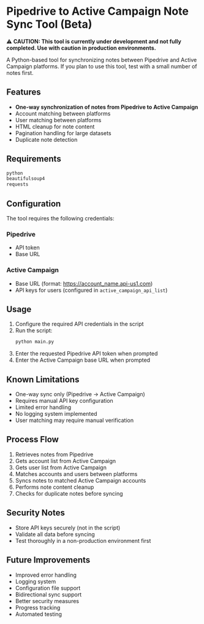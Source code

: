 # Pipedrive to Active Campaign Note Sync Tool (Beta)

⚠️ **CAUTION: This tool is currently under development and not fully completed. Use with caution in production environments.**

A Python-based tool for synchronizing notes between Pipedrive and Active Campaign platforms. If you plan to use this tool, test with a small number of notes first.

## Features

* **One-way synchronization of notes from Pipedrive to Active Campaign**
* Account matching between platforms
* User matching between platforms
* HTML cleanup for note content
* Pagination handling for large datasets
* Duplicate note detection

## Requirements

```python
python
beautifulsoup4
requests
```

## Configuration

The tool requires the following credentials:

### Pipedrive
* API token
* Base URL

### Active Campaign
* Base URL (format: https://account_name.api-us1.com)
* API keys for users (configured in `active_campaign_api_list`)

## Usage

1. Configure the required API credentials in the script
2. Run the script:
   ```bash
   python main.py
   ```
3. Enter the requested Pipedrive API token when prompted
4. Enter the Active Campaign base URL when prompted

## Known Limitations

* One-way sync only (Pipedrive → Active Campaign)
* Requires manual API key configuration
* Limited error handling
* No logging system implemented
* User matching may require manual verification

## Process Flow

1. Retrieves notes from Pipedrive
2. Gets account list from Active Campaign
3. Gets user list from Active Campaign
4. Matches accounts and users between platforms
5. Syncs notes to matched Active Campaign accounts
6. Performs note content cleanup
7. Checks for duplicate notes before syncing

## Security Notes

* Store API keys securely (not in the script)
* Validate all data before syncing
* Test thoroughly in a non-production environment first

## Future Improvements

* Improved error handling
* Logging system
* Configuration file support
* Bidirectional sync support
* Better security measures
* Progress tracking
* Automated testing

